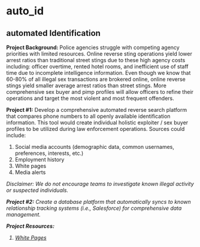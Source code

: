 # auto_id
## automated Identification ##

<b>Project Background: </b> Police agencies struggle with competing agency priorities with limited resources. Online reverse sting operations yield lower arrest ratios than traditional street stings due to these high agency costs including: officer overtime, rented hotel rooms, and inefficient use of staff time due to incomplete intelligence information. Even though we know that 60-80% of all illegal sex transactions are brokered online, online reverse stings yield smaller average arrest ratios than street stings. More comprehensive sex buyer and pimp profiles will allow officers to refine their operations and target the most violent and most frequent offenders. 

<b>Project #1:</b> Develop a comprehensive automated reverse search platform that compares phone numbers to all openly available identification information. This tool would create individual holistic exploiter / sex buyer profiles to be utilized during law enforcement operations. Sources could include: 

<ol>
<li>Social media accounts (demographic data, common usernames, preferences, interests, etc.) </li> 
<li>Employment history</li>
<li>White pages</li>
<li>Media alerts</il>
</ol>

<i>Disclaimer: We do not encourage teams to investigate known illegal activity or suspected individuals. 

<b>Project #2:</b> Create a database platform that automatically syncs to known relationship tracking systems (i.e., Salesforce) for comprehensive data management. 

<b>Project Resources:</b>
<ol>
<li><p><a href="http://www.whitepages.com/">White Pages</a></p></li>
</ol>
